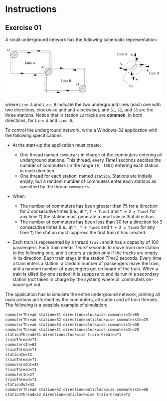 # Instructions

## Exercise 01

A small underground network has the following schematic representation:

![Schematic](./schematic.png)

where ```Line A``` and ```Line B``` indicate the two underground lines (each one with two directions, clockwise and anti-clockwise), and ```S1```, ```S2```, and ```S3``` are the three stations. Notice that in station ```S2``` tracks are **common**, in both directions, for ```Line A``` and ```Line B```.

To control the underground network, write a Windows-32 application with the following specifications:

- At the start-up the application must create:
  - One thread named ```commuters``` in charge of the commuters entering all underground stations. This thread, every *Time1* seconds decides the number of commuters (in the range ```[0, 100]```) entering each station in each direction.
  - One thread for each station, named ```station```. Stations are initially empty, but a random number of commuters enter each stations as specified by the thread ```commuters```.

- When:
  - The number of commuters has been greater than 75 for a direction for 3 consecutive times (i.e., at ```T```, ```T + Time1``` and ```T + 2 x Time1``` for any time ```T```) the station must generate a new train in that direction.  
  - The number of commuters has been less than 30 for a direction for 3 consecutive times (i.e., at ```T``` , ```T + Time1``` and ```T + 2 x Time1``` for any time ```T```) the station must suppress the first train it has created.

- Each train is represented by a thread ```train``` and it has a capacity of 100 passengers. Each train needs *Time2* seconds to move from one station to the following one, and it enters a station only if the tracks are empty in its direction. Each train stays in the station *Time3* seconds. Every time a train enters a station, a random number of passengers leave the train, and a random number of passengers get on board of the train. When a train is killed (by one station) it is suppose to end its run in a secondary station (not taken in charge by the system) where all commuters on-board get out.

The application has to simulate the entire underground network, printing all main actions performed by the commuters, all station and all train threads. The following is a possible example of simulation:

    commuterThread station=S1 direction=clockwise commutersIn=65
    commuterThread station=S2 direction=anticlockwise commutersIn=25
    commuterThread station=S3 direction=clockwise commutersIn=30
    commuterThread station=S1 direction=clockwise commutersIn=25
    stationThread=S1 direction=clockwise train-Create=T1
    trainThread=T1
    commutersIn=63
    trainThread=T1
    stationIn=S2
    trainThread=T1
    commutersOut=45
    trainThread=T1
    commuterIn=27
    trainThread=T1
    stationOut=S2
    commuterThread station=S2 direction=anticlockwise commutersIn=60
    stationThread=S2 direction=anticlockwise train-Create=T2
